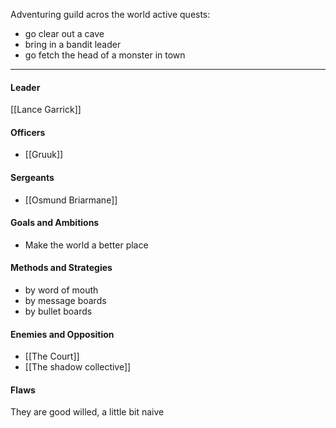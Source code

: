 Adventuring guild acros the world
active quests:
- go clear out a cave
- bring in a bandit leader
- go fetch the head of a monster in town

---
#### Leader

[[Lance Garrick]]
#### Officers

- [[Gruuk]]
#### Sergeants

- [[Osmund Briarmane]]
#### Goals and Ambitions

- Make the world a better place
#### Methods and Strategies 

- by word of mouth
- by message boards
- by bullet boards
#### Enemies and Opposition 

- [[The Court]]
- [[The shadow collective]]
#### Flaws

They are good willed, a little bit naive